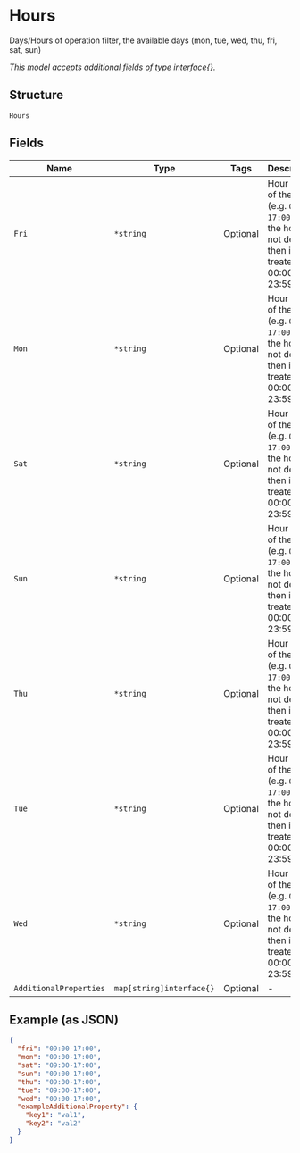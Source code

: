 
# Hours

Days/Hours of operation filter, the available days (mon, tue, wed, thu, fri, sat, sun)

*This model accepts additional fields of type interface{}.*

## Structure

`Hours`

## Fields

| Name | Type | Tags | Description |
|  --- | --- | --- | --- |
| `Fri` | `*string` | Optional | Hour range of the day (e.g. `09:00-17:00`). If the hour is not defined then it's treated as 00:00-23:59. |
| `Mon` | `*string` | Optional | Hour range of the day (e.g. `09:00-17:00`). If the hour is not defined then it's treated as 00:00-23:59. |
| `Sat` | `*string` | Optional | Hour range of the day (e.g. `09:00-17:00`). If the hour is not defined then it's treated as 00:00-23:59. |
| `Sun` | `*string` | Optional | Hour range of the day (e.g. `09:00-17:00`). If the hour is not defined then it's treated as 00:00-23:59. |
| `Thu` | `*string` | Optional | Hour range of the day (e.g. `09:00-17:00`). If the hour is not defined then it's treated as 00:00-23:59. |
| `Tue` | `*string` | Optional | Hour range of the day (e.g. `09:00-17:00`). If the hour is not defined then it's treated as 00:00-23:59. |
| `Wed` | `*string` | Optional | Hour range of the day (e.g. `09:00-17:00`). If the hour is not defined then it's treated as 00:00-23:59. |
| `AdditionalProperties` | `map[string]interface{}` | Optional | - |

## Example (as JSON)

```json
{
  "fri": "09:00-17:00",
  "mon": "09:00-17:00",
  "sat": "09:00-17:00",
  "sun": "09:00-17:00",
  "thu": "09:00-17:00",
  "tue": "09:00-17:00",
  "wed": "09:00-17:00",
  "exampleAdditionalProperty": {
    "key1": "val1",
    "key2": "val2"
  }
}
```

